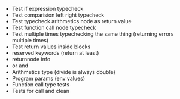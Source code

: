 - Test if expression typecheck
- Test comparision left right typecheck
- Test typecheck arithmetics node as return value
- Test function call node typecheck
- Test multiple times typechecking the same thing (returning errors multiple times)
- Test return values inside blocks
- reserved keywords (return at least)
- returnnode info
- or and
- Arithmetics type (divide is always double)
- Program params (env values)
- Function call type tests
- Tests for call and clean
